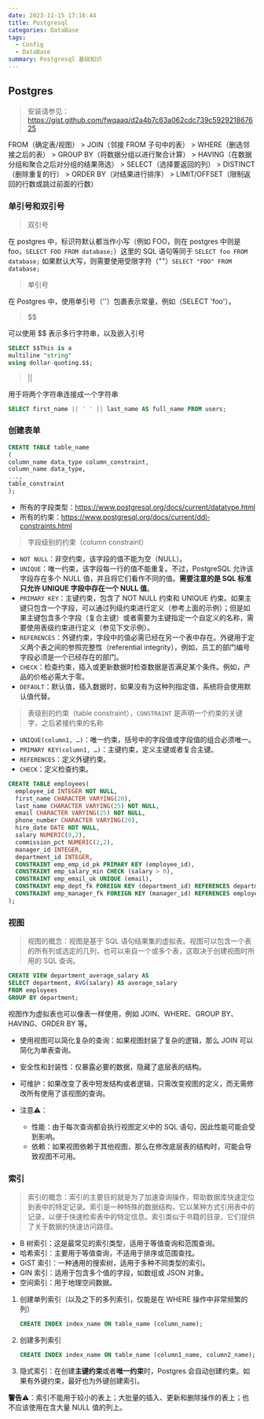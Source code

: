 ```yaml
---
date: 2023-11-15 17:16:44
title: Postgresql
categories: DataBase
tags:
  - Config
  - DataBase
summary: Postgresql 基础知识
---
```


## Postgres

> 安装请参见：<https://gist.github.com/fwqaaq/d2a4b7c63a062cdc739c592921867625>

FROM（确定表/视图） > JOIN（邻接 FROM 子句中的表） > WHERE（删选邻接之后的表） > GROUP BY（将数据分组以进行聚合计算） > HAVING（在数据分组和聚合之后对分组的结果筛选） > SELECT（选择要返回的列） > DISTINCT（删除重复的行） > ORDER BY（对结果进行排序） > LIMIT/OFFSET（限制返回的行数或跳过前面的行数）

### 单引号和双引号

> 双引号

在 postgres 中，标识符默认都当作小写（例如 FOO，则在 postgres 中则是 foo，`SELECT FOO FROM database;`）这里的 SQL 语句等同于 `SELECT foo FROM database;` 如果默认大写，则需要使用受限字符（""）`SELECT "FOO" FROM database;`

> 单引号

在 Postgres 中，使用单引号（''）包裹表示常量，例如（SELECT 'foo'）。

> $$

可以使用 $$ 表示多行字符串，以及嵌入引号

```sql
SELECT $$This is a
multiline "string"
using dollar-quoting.$$;
```

> ||

用于将两个字符串连接成一个字符串

```sql
SELECT first_name || ' ' || last_name AS full_name FROM users;
```

### 创建表单

```sql
CREATE TABLE table_name
(
column_name data_type column_constraint,
column_name data_type,
...,
table_constraint
);
```

* 所有的字段类型：<https://www.postgresql.org/docs/current/datatype.html>
* 所有的约束：<https://www.postgresql.org/docs/current/ddl-constraints.html>

> 字段级别的约束（column constraint）

* `NOT NULL`：非空约束，该字段的值不能为空（NULL）。
* `UNIQUE`：唯一约束，该字段每一行的值不能重复。不过，PostgreSQL 允许该字段存在多个 NULL 值，并且将它们看作不同的值。**需要注意的是 SQL 标准只允许 UNIQUE 字段中存在一个 NULL 值**。
* `PRIMARY KEY`：主键约束，包含了 NOT NULL 约束和 UNIQUE 约束。如果主键只包含一个字段，可以通过列级约束进行定义（参考上面的示例）；但是如果主键包含多个字段（复合主键）或者需要为主键指定一个自定义的名称，需要使用表级约束进行定义（参见下文示例）。
* `REFERENCES`：外键约束，字段中的值必需已经在另一个表中存在。外键用于定义两个表之间的参照完整性（referential integrity），例如，员工的部门编号字段必须是一个已经存在的部门。
* `CHECK`：检查约束，插入或更新数据时检查数据是否满足某个条件。例如，产品的价格必需大于零。
* `DEFAULT`：默认值，插入数据时，如果没有为这种列指定值，系统将会使用默认值代替。

> 表级别的约束（table constraint），`CONSTRAINT` 是声明一个约束的关键字，之后紧接约束的名称

* `UNIQUE(column1, …)`：唯一约束，括号中的字段值或字段值的组合必须唯一。
* `PRIMARY KEY(column1, …)`：主键约束，定义主键或者复合主键。
* `REFERENCES`：定义外键约束。
* `CHECK`：定义检查约束。

```sql
CREATE TABLE employees( 
  employee_id INTEGER NOT NULL,
  first_name CHARACTER VARYING(20),
  last_name CHARACTER VARYING(25) NOT NULL,
  email CHARACTER VARYING(25) NOT NULL,
  phone_number CHARACTER VARYING(20),
  hire_date DATE NOT NULL,
  salary NUMERIC(8,2),
  commission_pct NUMERIC(2,2),
  manager_id INTEGER,
  department_id INTEGER,
  CONSTRAINT emp_emp_id_pk PRIMARY KEY (employee_id), 
  CONSTRAINT emp_salary_min CHECK (salary > 0), 
  CONSTRAINT emp_email_uk UNIQUE (email), 
  CONSTRAINT emp_dept_fk FOREIGN KEY (department_id) REFERENCES departments(department_id), 
  CONSTRAINT emp_manager_fk FOREIGN KEY (manager_id) REFERENCES employees(employee_id)
);
```

### 视图

> 视图的概念：视图是基于 SQL 语句结果集的虚拟表。视图可以包含一个表的所有列或选定的几列，也可以来自一个或多个表，这取决于创建视图时所用的 SQL 查询。

```sql
CREATE VIEW department_average_salary AS
SELECT department, AVG(salary) AS average_salary
FROM employees
GROUP BY department;
```

视图作为虚拟表也可以像表一样使用，例如 JOIN、WHERE、GROUP BY、HAVING、ORDER BY 等。

* 使用视图可以简化复杂的查询：如果视图封装了复杂的逻辑，那么 JOIN 可以简化为单表查询。
* 安全性和封装性：仅暴露必要的数据，隐藏了底层表的结构。
* 可维护：如果改变了表中短发结构或者逻辑，只需改变视图的定义，而无需修改所有使用了该视图的查询。

* 注意⚠️：
  * 性能：由于每次查询都会执行视图定义中的 SQL 语句，因此性能可能会受到影响。
  * 依赖：如果视图依赖于其他视图，那么在修改底层表的结构时，可能会导致视图不可用。

### 索引

> 索引的概念：索引的主要目的就是为了加速查询操作，帮助数据库快速定位到表中的特定记录。索引是一种特殊的数据结构，它以某种方式引用表中的记录，以便于快速检索表中的特定信息。索引类似于书籍的目录，它们提供了关于数据的快速访问路径。

* B 树索引：这是最常见的索引类型，适用于等值查询和范围查询。
* 哈希索引：主要用于等值查询，不适用于排序或范围查找。
* GiST 索引：一种通用的搜索树，适用于多种不同类型的索引。
* GIN 索引：适用于包含多个值的字段，如数组或 JSON 对象。
* 空间索引：用于地理空间数据。

1. 创建单列索引（以及之下的多列索引，仅能是在 WHERE 操作中非常频繁的列）
  
   ```sql
   CREATE INDEX index_name ON table_name (column_name);
   ```

2. 创建多列索引

   ```sql
   CREATE INDEX index_name ON table_name (column1_name, column2_name);
   ```

3. 隐式索引：在创建**主键约束**或者**唯一约束**时，Postgres 会自动创建约束。如果有外键约束，最好也为外键创建索引。

**警告**⚠️：索引不能用于较小的表上；大批量的插入、更新和删除操作的表上；也不应该使用在含大量 NULL 值的列上。
